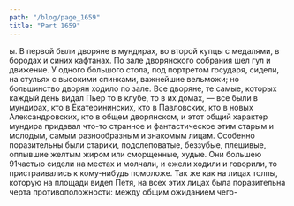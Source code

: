 ```yaml
---
path: "/blog/page_1659"
title: "Part 1659"
---
```


ы. В первой были дворяне в мундирах, во второй купцы с медалями, в бородах и синих кафтанах. По зале дворянского собрания шел гул и движение. У одного большого стола, под портретом государя, сидели, на стульях с высокими спинками, важнейшие вельможи; но большинство дворян ходило по зале.
Все дворяне, те самые, которых каждый день видал Пьер то в клубе, то в их домах, — все были в мундирах, кто в Екатерининских, кто в Павловских, кто в новых Александровских, кто в общем дворянском, и этот общий характер мундира придавал что-то странное и фантастическое этим старым и молодым, самым разнообразным и знакомым лицам. Особенно поразительны были старики, подслеповатые, беззубые, плешивые, оплывшие желтым жиром или сморщенные, худые. Они большею 91частью сидели на местах и молчали, и ежели ходили и говорили, то пристраивались к кому-нибудь помоложе. Так же как на лицах толпы, которую на площади видел Петя, на всех этих лицах была поразительна черта противоположности: между общим ожиданием чего-
